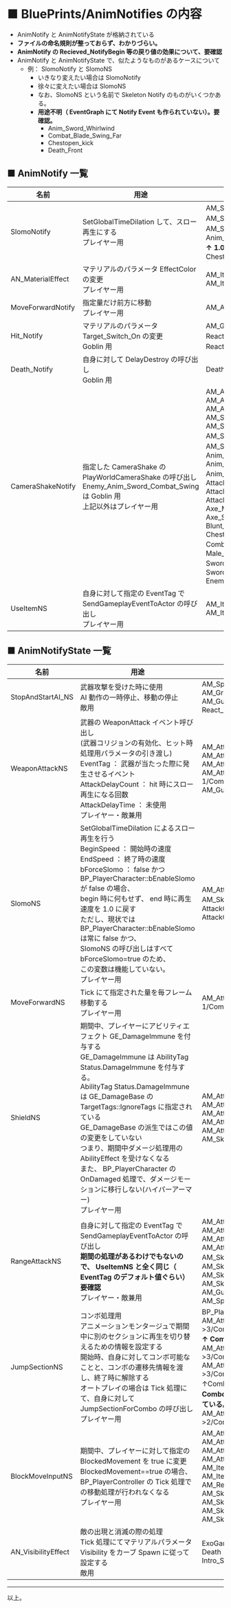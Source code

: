 # ■ BluePrints/AnimNotifies の内容
* AnimNotify と AnimNotifyState が格納されている
* **ファイルの命名規則が整っておらず、わかりづらい。**
* **AnimNotify の Recieved_NotifyBegin 等の戻り値の効果について、要確認**
* AnimNotify と AnimNotifyState で、似たようなものがあるケースについて
	* 例： SlomoNotify と SlomoNS
		* いきなり変えたい場合は SlomoNotify
		* 徐々に変えたい場合は SlomoNS
		* なお、SlomoNS という名前で Skeleton Notify のものがいくつかある。
		* **用途不明（ EventGraph にて Notify Event も作られていない）。要確認。**
			* Anim_Sword_Whirlwind
			* Combat_Blade_Swing_Far
			* Chestopen_kick
			* Death_Front

## ■ AnimNotify 一覧
| 名前 | 用途 | 参照元 |
| ----- | ----- | ----- |
| SlomoNotify | SetGlobalTimeDilation して、スロー再生にする<br>プレイヤー用 | AM_Skill_Combust(２回)<br>AM_Skill_Firewave(２回)<br>AM_Skill_Meteor(２回)<br>Anim_Sword_Whirlwind<br>**↑ 1.0 に設定している。ここでやるべきか要確認**<br>Chestopen_Kick |
| AN_MaterialEffect | マテリアルのパラメータ EffectColor の変更<br>プレイヤー用 | AM_Item_Potion<br>AM_Item_Potion_Mana |
| MoveForwardNotify | 指定量だけ前方に移動<br>プレイヤー用 | AM_Attack_Sword(Combo3/Combo4/Combo5) |
| Hit_Notify | マテリアルのパラメータ Target_Switch_On の変更<br>Goblin 用 | AM_Guardian_Falldown(0(２回)/1(２回))<br>React_Heavy_Front(２回)<br>React_Knockback_Front(２回) |
| Death_Notify | 自身に対して DelayDestroy の呼び出し<br>Goblin 用 | Death |
| CameraShakeNotify | 指定した CameraShake の PlayWorldCameraShake の呼び出し<br>Enemy_Anim_Sword_Combat_Swing は Goblin 用<br>上記以外はプレイヤー用 | AM_Attack_Axe(Combo3/Combo5)<br>AM_Attack_FireAxe(Combo3/Combo5)<br>AM_Attack_Hammer(Combo3)<br>AM_Skill_Combust<br>AM_Skill_Fireball<br>AM_Skill_Firewave(２回)<br>AM_Skill_Meteor(６回)<br>Anim_Blunt_Gound_Pound<br>Anim_Blunt_Gound_Pound_Fire<br>Anim_Sword_Whirlwind(２回)<br>Attack<br>Attack02_Fire<br>Attack03<br>Axe_Male_Anim_Sword_Combat_Swing<br>Axe_Swing_Near_Lt<br>Blunt_Swing_NearLT<br>Chestopen_Kick<br>Combat_Blade_Swing_Far(２回)<br>Male_Anim_Axe_Combat_Swing<br>Sword_Male_Anim_Level_Up_Transition(３回)<br>Sword_Male_Anim_Sword_Combat_Swing<br>Enemy_Anim_Sword_Combat_Swing |
| UseItemNS | 自身に対して指定の EventTag で SendGameplayEventToActor の呼び出し<br>プレイヤー用 | AM_Item_Potion<br>AM_Item_Potion_Mana |

## ■ AnimNotifyState 一覧
| 名前 | 用途 | 参照元 |
| ----- | ----- | ----- |
| StopAndStartAI_NS | 武器攻撃を受けた時に使用<br>AI 動作の一時停止、移動の停止<br>敵用 | AM_Spider_Hit<br>AM_Gradian_Falldown<br>AM_Guardian_Hit<br>React_Heaby_Front |
| WeaponAttackNS | 武器の WeaponAttack イベント呼び出し<br>(武器コリジョンの有効化、ヒット時処理用パラメータの引き渡し)<br>EventTag ： 武器が当たった際に発生させるイベント<br>AttackDelayCount ： hit 時にスロー再生になる回数<br>AttackDelayTime ： 未使用<br>プレイヤー・敵兼用 | AM_Attack_Axe(Combo1/Combo2/Combo4)<br>AM_Attack_FireAxe(Combo1/Combo2/Combo4)<br>AM_Attack_Hammer(Combo1/Combo2/Combo4)<br>AM_Attack_Sword(Combo1/Combo1-1/Combo2)<br>AM_Guardian_Attack |
| SlomoNS | SetGlobalTimeDilation によるスロー再生を行う<br>BeginSpeed ： 開始時の速度<br>EndSpeed ： 終了時の速度<br>bForceSlomo ： false かつ BP_PlayerCharacter::bEnableSlomo が false の場合、<br>begin 時に何もせず、 end 時に再生速度を 1.0 に戻す<br>ただし、現状では BP_PlayerCharacter::bEnableSlomo は常に false かつ、<br>SlomoNS の呼び出しはすべて bForceSlomo=true のため、<br>この変数は機能していない。<br>プレイヤー用 | AM_Attack_Sword(Combo3/Combo4)<br>AM_Skill_Fireball(２回)<br>Attack02_Fire<br>Attack03 |
| MoveForwardNS | Tick にて指定された量を毎フレーム移動する<br>プレイヤー用 | AM_Attack_Sword(Combo1/Combo1-1/Combo2) |
| ShieldNS | 期間中、プレイヤーにアビリティエフェクト GE_DamageImmune を付与する<br>GE_DamageImmune は AbilityTag Status.DamageImmune を付与する。<br>AbilityTag Status.DamageImmune は GE_DamageBase の TargetTags::IgnoreTags に指定されている<br>GE_DamageBase の派生ではこの値の変更をしていない<br>つまり、期間中ダメージ処理用の AbilityEffect を受けなくなる<br>また、 BP_PlayerCharacter の OnDamaged 処理で、ダメージモーションに移行しない(ハイパーアーマー)<br>プレイヤー用 | AM_Attack_Axe(Cobo3/Cobo4)<br>AM_Attack_FireAxe(Cobo3/Cobo5)<br>AM_Attack_Hammer(Cobo3/Cobo4)<br>AM_Attack_Sword(Cobo3/Cobo4/Cobo5)<br>AM_Attack_Fireball<br>AM_Skill_Firewave |
| RangeAttackNS | 自身に対して指定の EventTag で SendGameplayEventToActor の呼び出し<br>**期間の処理があるわけでもないので、 UseItemNS と全く同じ（ EventTag のデフォルト値ぐらい）要確認**<br>プレイヤー・敵兼用 | AM_Attack_Axe(Combo3/Combo4)<br>AM_Attack_FireAxe(Combo3/Combo5)<br>AM_Attack_Hammer(Combo3/Combo4)<br>AM_Attack_Sword(Combo3/Combo4/Combo5)<br>AM_Skill_Combust(２回)<br>AM_Skill_Fireball<br>AM_Skill_Firewave<br>AM_Skill_Meteor<br>AM_Guadian_Attack02<br>AM_Spider_Melee(0/1/2) |
| JumpSectionNS | コンボ処理用<br>アニメーションモンタージュで期間中に別のセクションに再生を切り替えるための情報を設定する<br>開始時、自身に対してコンボ可能なことと、コンボの遷移先情報を渡し、終了時に解除する<br>オートプレイの場合は Tick 処理にて、自身に対して JumpSectionForCombo の呼び出し<br>プレイヤー用 | BP_PlayerCharacter<br>AM_Attack_Axe(Combo1->2/Combo2->3/Combo3->4.5)<br>**↑ Combo5 は存在しない。要確認**<br>AM_Attack_FireAxe(Combo1->2/Combo2->3/Combo3->4/Combo4->5)<br>AM_Attack_Hammer(Combo2->1/Combo1->3/Combo3->4/Combo4->4,5)<br>↑Combo4 へのルートが無い。<br>**Combo4 の設定が同じ 4 と存在しない 5 を指定している。要確認**<br>AM_Attack_Sword(Combo1->1-1/Combo1-1->2/Combo2->3,4,5) |
| BlockMoveInputNS | 期間中、プレイヤーに対して指定の BlockedMovement を true に変更<br>BlockedMovement==true の場合、BP_PlayerController の Tick 処理での移動処理が行われなくなる<br>プレイヤー用 | AM_Attack_Axe(Combo3)<br>AM_Attack_FireAxe(Combo3)<br>AM_Attack_Hammer(Combo3)<br>AM_Attack_Sword(Combo2)<br>AM_Item_Potion<br>AM_Item_Potion_Mana<br>AM_React_Hit(0/1)<br>AM_Skill_Combust<br>AM_Skill_Fireball<br>AM_Skill_Firewave<br>AM_Skill_Meteor |
| AN_VisibilityEffect | 敵の出現と消滅の際の処理<br>Tick 処理にてマテリアルパラメータ Visibility をカーブ Spawn に従って設定する<br>敵用 | ExoGame_Greater_Spider_Death<br>Death<br>Intro_Summon |

----
以上。
